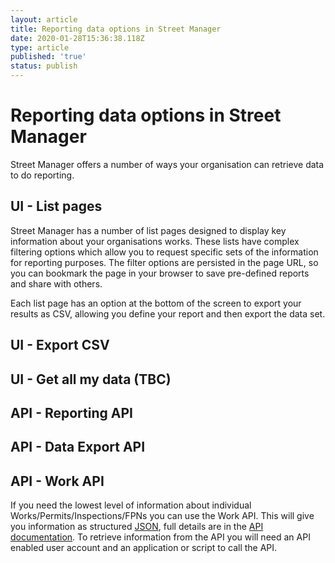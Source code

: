 ```yaml
---
layout: article
title: Reporting data options in Street Manager
date: 2020-01-28T15:36:38.118Z
type: article
published: 'true'
status: publish
---
```

# Reporting data options in Street Manager

Street Manager offers a number of ways your organisation can retrieve data to do reporting.

## UI - List pages

Street Manager has a number of list pages designed to display key information about your organisations works. These lists have complex filtering options which allow you to request specific sets of the information for reporting purposes. The filter options are persisted in the page URL, so you can bookmark the page in your browser to save pre-defined reports and share with others.



Each list page has an option at the bottom of the screen to export your results as CSV, allowing you define your report and then export the data set.

## UI - Export CSV

## UI - Get all my data (TBC)

## API - Reporting API

## API - Data Export API

## API - Work API

If you need the lowest level of information about individual Works/Permits/Inspections/FPNs you can use the Work API. This will give you information as structured [JSON](https://en.wikipedia.org/wiki/JSON), full details are in the [API documentation](https://departmentfortransport.github.io/street-manager-docs/api-documentation/). To retrieve information from the API you will need an API enabled user account and an application or script to call the API.
